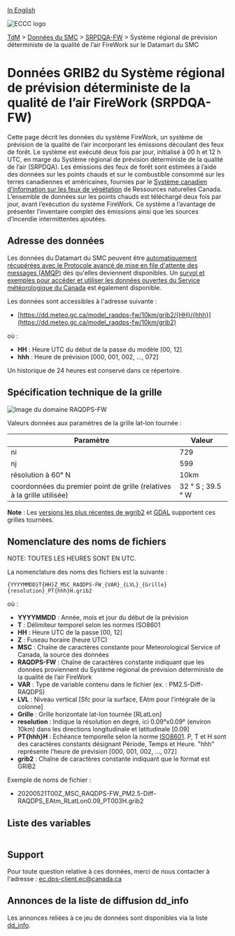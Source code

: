 [In English](readme_raqdps-fw-datamart_en.md)

![ECCC logo](../../img_eccc-logo.png)

[TdM](../../readme_fr.md) > [Données du SMC](../readme_fr.md) > [SRPDQA-FW](readme_raqdps-fw_fr.md) > Système régional de prévision déterministe de la qualité de l’air FireWork sur le Datamart du SMC

# Données GRIB2 du Système régional de prévision déterministe de la qualité de l’air FireWork (SRPDQA-FW)

Cette page décrit les données du système FireWork, un système de prévision de la qualité de l’air incorporant les émissions découlant des feux de forêt. Le système est exécuté deux fois par jour, initialisé à 00 h et 12 h UTC, en marge du Système régional de prévision déterministe de la qualité de l’air (SRPDQA). Les émissions des feux de forêt sont estimées à l’aide des données sur les points chauds et sur le combustible consommé sur les terres canadiennes et américaines, fournies par le [Système canadien d’information sur les feux de végétation](http://cwfis.cfs.nrcan.gc.ca/) de Ressources naturelles Canada. L’ensemble de données sur les points chauds est téléchargé deux fois par jour, avant l’exécution du système FireWork. Ce système a l’avantage de présenter l’inventaire complet des émissions ainsi que les sources d’incendie intermittentes ajoutées.

## Adresse des données 

Les données du Datamart du SMC peuvent être [automatiquement récupérées avec le Protocole avancé de mise en file d'attente des messages (AMQP)](../../msc-datamart/amqp_fr.md) dès qu'elles deviennent disponibles. Un [survol et exemples pour accéder et utiliser les données ouvertes du Service météorologique du Canada](../../usage/readme_fr.md) est également disponible.

Les données sont accessibles à l'adresse suivante :

* [https://dd.meteo.gc.ca/model_raqdps-fw/10km/grib2/{HH}/{hhh}](https://dd.meteo.gc.ca/model_raqdps-fw/10km/grib2)         

où :

* __HH__ : Heure UTC du début de la passe du modèle [00, 12]
* __hhh__ : Heure de prévision [000, 001, 002, ..., 072] 

Un historique de 24 heures est conservé dans ce répertoire.

## Spécification technique de la grille  

![Image du domaine RAQDPS-FW](https://collaboration.cmc.ec.gc.ca/cmc/cmos/public_doc/msc-data/nwp_raqdps-fw/grille_raqdps-fw.png)

Valeurs données aux paramètres de la grille lat-lon tournée :

| Paramètre | Valeur |
| ------ | ------ |
| ni | 729 |
| nj | 599 | 
| résolution à 60° N | 10km |
| coordonnées du premier point de grille (relatives à la grille utilisée) | 32 ° S ; 39.5 ° W | 

__Note__ : Les [versions les plus récentes de wgrib2](https://www.cpc.ncep.noaa.gov/products/wesley/wgrib2/update_2.0.8.html) et [GDAL](https://gdal.org/) supportent ces grilles tournées. 

## Nomenclature des noms de fichiers 

NOTE: TOUTES LES HEURES SONT EN UTC.

La nomenclature des noms des fichiers est la suivante :

`{YYYYMMDD}T{HH}Z_MSC_RAQDPS-FW_{VAR}_{LVL}_{Grille}{resolution}_PT{hhh}H.grib2`

où :

* __YYYYMMDD__ : Année, mois et jour du début de la prévision
* __T__ : Délimiteur temporel selon les normes ISO8601
* __HH__ : Heure UTC de la passe [00, 12]
* __Z__ : Fuseau horaire (heure UTC)
* __MSC__ : Chaîne de caractères constante pour Meteorological Service of Canada, la source des données 
* __RAQDPS-FW__ : Chaîne de caractères constante indiquant que les données proviennent du Système régional de prévision déterministe de la qualité de l’air FireWork
* __VAR__ : Type de variable contenu dans le fichier (ex. : PM2.5-Diff-RAQDPS)
* __LVL__ : Niveau vertical [Sfc pour la surface, EAtm pour l’intégrale de la colonne]
* __Grille__ : Grille horizontale lat-lon tournée [RLatLon] 
* __resolution__ : Indique la résolution en degré, ici 0.09°x0.09° (environ 10km) dans les directions longitudinale et latitudinale [0.09]
* __PT{hhh}H__ : Echéance temporelle selon la norme [ISO8601](https://en.wikipedia.org/wiki/ISO_8601). P, T et H sont des caractères constants désignant Période, Temps et Heure. "hhh" représente l’heure de prévision  [000, 001, 002, ..., 072]
* __grib2__ : Chaîne de caractères constante indiquant que le format est GRIB2

Exemple de noms de fichier :

* 20200521T00Z_MSC_RAQDPS-FW_PM2.5-Diff-RAQDPS_EAtm_RLatLon0.09_PT003H.grib2

## Liste des variables

<table id="csv-table" class="display"></table>

<link href="https://cdn.jsdelivr.net/npm/simple-datatables@latest/dist/style.css" rel="stylesheet" type="text/css">
<script src="https://cdn.jsdelivr.net/npm/simple-datatables@latest"></script>
<script src="../../../js/variables_datatable.js" type="text/javascript"></script>
<script>
  loadTable("csv-table", "../../../assets/csv/RAQDPS-FW_Variables-List_fr.csv");
</script>

## Support

Pour toute question relative à ces données, merci de nous contacter à l'adresse : [ec.dps-client.ec@canada.ca](mailto:ec.dps-client.ec@canada.ca)

## Annonces de la liste de diffusion dd_info 

Les annonces reliées à ce jeu de données sont disponibles via la liste [dd_info](https://comm.collab.science.gc.ca/mailman3/postorius/lists/dd_info/).


